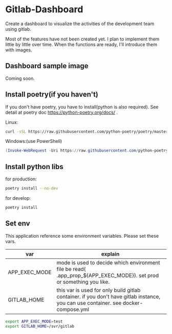 # Gitlab-Dashboard

Create a dashboard to visualize the activities of the development team using gitlab.

Most of the features have not been created yet. I plan to implement them little by little over time. When the functions are ready, I'll introduce them with images.

## Dashboard sample image
Coming soon.

## Install poetry(if you haven't)
If you don't have poetry, you have to install(python is also required). See detail at poetry doc https://python-poetry.org/docs/ .

Linux:
```bash
curl -sSL https://raw.githubusercontent.com/python-poetry/poetry/master/get-poetry.py | python -
```

Windows:(use PowerShell)
```powershell
(Invoke-WebRequest -Uri https://raw.githubusercontent.com/python-poetry/poetry/master/get-poetry.py -UseBasicParsing).Content | python -
```

## Install python libs
for production:
```bash
poetry install --no-dev
```

for develop:
```bash
poetry install
```

## Set env
This application reference some environment variables. Please set these vars.

| var           | explain                                                                                                                            |
| ------------- | ---------------------------------------------------------------------------------------------------------------------------------- |
| APP_EXEC_MODE | mode is used to decide which environment file be read( .app_prop_${APP_EXEC_MODE}). set prod or something you like.                |
| GITLAB_HOME   | this var is used for only build gitlab container. if you don't have gitlab instance, you can use container. see docker-compose.yml |

```bash
export APP_EXEC_MODE=test
export GITLAB_HOME=/svr/gitlab
```